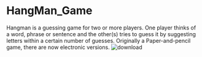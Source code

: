 # HangMan_Game
Hangman is a guessing game for two or more players. One player thinks of a word, phrase or sentence and the other(s) tries to guess it by suggesting letters within a certain number of guesses. Originally a Paper-and-pencil game, there are now electronic versions.
![download](https://user-images.githubusercontent.com/52186295/213034814-62488b55-6e70-4c40-adc5-6c2ece5ec0a5.png)
